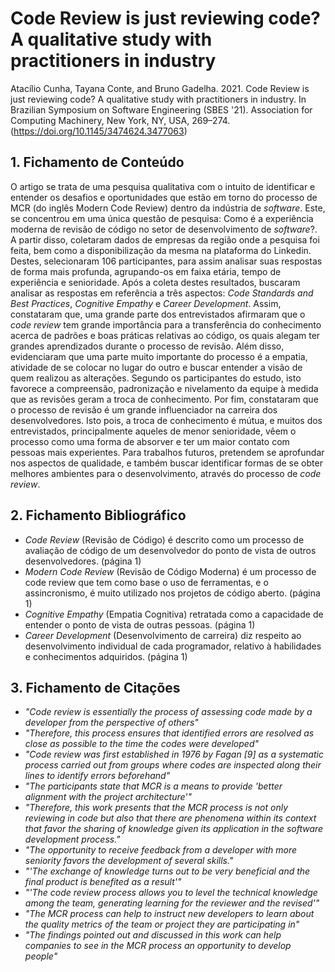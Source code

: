 # Code Review is just reviewing code? A qualitative study with practitioners in industry

Atacílio Cunha, Tayana Conte, and Bruno Gadelha. 2021. Code Review is just reviewing code? A qualitative study with practitioners in industry. In Brazilian Symposium on Software Engineering (SBES '21). Association for Computing Machinery, New York, NY, USA, 269–274. (https://doi.org/10.1145/3474624.3477063)

## 1. Fichamento de Conteúdo

O artigo se trata de uma pesquisa qualitativa com o intuito de identificar e entender os desafios e oportunidades que estão em torno do processo de MCR (do inglês Modern Code Review) dentro da indústria  de _software_. Este, se concentrou em uma única questão de pesquisa: Como é a experiência moderna de revisão de código no setor de desenvolvimento de _software_?. A partir disso, coletaram dados de empresas da região onde a pesquisa foi feita, bem como a disponibilização da mesma na plataforma do Linkedin. Destes, selecionaram 106 participantes, para assim analisar suas respostas de forma mais profunda, agrupando-os em faixa etária, tempo de experiência e senioridade. Após a coleta destes resultados, buscaram analisar as respostas em referência a três aspectos: _Code Standards and Best Practices_, _Cognitive Empathy_ e _Career Development_. Assim, constataram que, uma grande parte dos entrevistados afirmaram que o _code review_ tem grande importância para a transferência do conhecimento acerca de padrões e boas práticas relativas ao código, os quais alegam ter grandes aprendizados durante o processo de revisão. Além disso, evidenciaram que uma parte muito importante do processo é a empatia, atividade de se colocar no lugar do outro e buscar entender a visão de quem realizou as alterações. Segundo os participantes do estudo, isto favorece a compreensão, padronização e nivelamento da equipe à medida que as revisões geram a troca de conhecimento. Por fim, constataram que o processo de revisão é um grande influenciador na carreira dos desenvolvedores. Isto pois, a troca de conhecimento é mútua, e muitos dos entrevistados, principalmente aqueles de menor senioridade, vêem o processo como uma forma de absorver e ter um maior contato com pessoas mais experientes. Para trabalhos futuros, pretendem se aprofundar nos aspectos de qualidade, e também buscar identificar formas de se obter melhores ambientes para o desenvolvimento, através do processo de _code review_.

## 2. Fichamento Bibliográfico 

* _Code Review_ (Revisão de Código) é descrito como um processo de avaliação de código de um desenvolvedor do ponto de vista de outros desenvolvedores. (página 1)
* _Modern Code Review_ (Revisão de Código Moderna) é um processo de code review que tem como base o uso de ferramentas, e o assincronismo, é muito utilizado nos projetos de código aberto. (página 1)
* _Cognitive Empathy_ (Empatia Cognitiva) retratada como a capacidade de entender o ponto de vista de outras pessoas. (página 1)
* _Career Development_ (Desenvolvimento de carreira) diz respeito ao desenvolvimento individual de cada programador, relativo à habilidades e conhecimentos adquiridos. (página 1)

## 3. Fichamento de Citações 

* _"Code review is essentially the process of assessing code made by a developer from the perspective of others"_ 
* _"Therefore, this process ensures that identified errors are resolved as close as possible to the time the codes were developed"_ 
* _"Code review was first established in 1976 by Fagan [9] as a systematic process carried out from groups where codes are inspected along their lines to identify errors beforehand"_
* _"The participants state that MCR is a means to provide 'better alignment with the project architecture'"_ 
* _"Therefore, this work presents that the MCR process is not only reviewing in code but also that there are phenomena within its context that favor the sharing of knowledge given its application in the software development process."_ 
* _"The opportunity to receive feedback from a developer with more seniority favors the development of several skills."_
* _"'The exchange of knowledge turns out to be very beneficial and the final product is benefited as a result'"_
* _"'The code review process allows you to level the technical knowledge among the team, generating learning for the reviewer and the revised'"_
* _"The MCR process can help to instruct new developers to learn about the quality metrics of the team or project they are participating in"_
* _"The findings pointed out and discussed in this work can help companies to see in the MCR process an opportunity to develop people"_
 